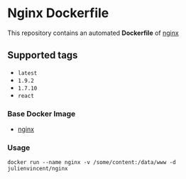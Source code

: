 # Nginx Dockerfile

This repository contains an automated **Dockerfile** of [nginx](http://nginx.org/)

## Supported tags

+ `latest`
+ `1.9.2`
+ `1.7.10`
+ `react`

### Base Docker Image

* [nginx](https://registry.hub.docker.com/u/library/nginx/)

### Usage

    docker run --name nginx -v /some/content:/data/www -d julienvincent/nginx